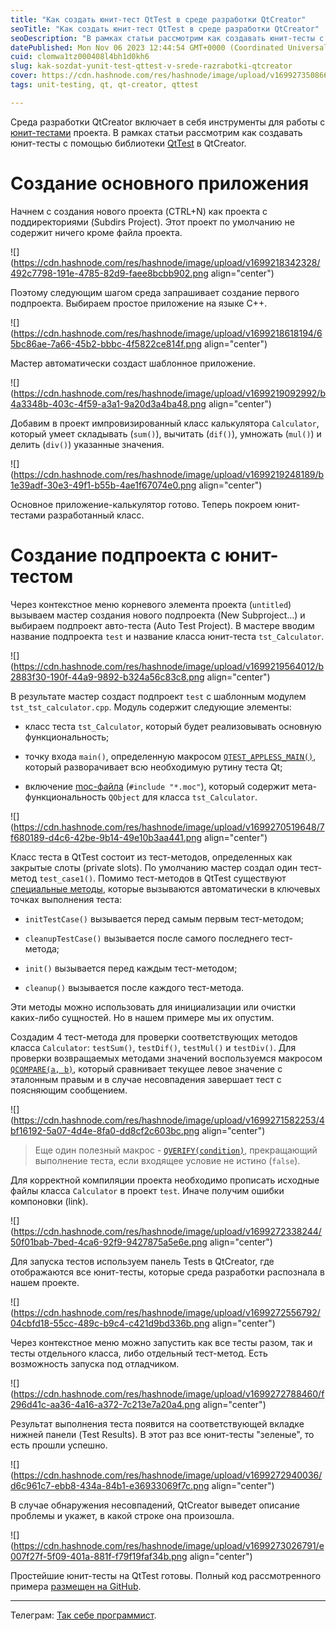 ```yaml
---
title: "Как создать юнит-тест QtTest в среде разработки QtCreator"
seoTitle: "Как создать юнит-тест QtTest в среде разработки QtCreator"
seoDescription: "В рамках статьи рассмотрим как создавать юнит-тесты с помощью библиотеки QtTest в QtCreator"
datePublished: Mon Nov 06 2023 12:44:54 GMT+0000 (Coordinated Universal Time)
cuid: clomwa1tz000408l4bh1d0kh6
slug: kak-sozdat-yunit-test-qttest-v-srede-razrabotki-qtcreator
cover: https://cdn.hashnode.com/res/hashnode/image/upload/v1699273508666/ca920591-f53b-4171-98d4-94d451ac27bb.png
tags: unit-testing, qt, qt-creator, qttest

---
```


Среда разработки QtCreator включает в себя инструменты для работы с [юнит-тестами](https://ru.wikipedia.org/wiki/%D0%9C%D0%BE%D0%B4%D1%83%D0%BB%D1%8C%D0%BD%D0%BE%D0%B5_%D1%82%D0%B5%D1%81%D1%82%D0%B8%D1%80%D0%BE%D0%B2%D0%B0%D0%BD%D0%B8%D0%B5) проекта. В рамках статьи рассмотрим как создавать юнит-тесты с помощью библиотеки [QtTest](https://doc.qt.io/qt-6/qtest-overview.html) в QtCreator.

# Создание основного приложения

Начнем с создания нового проекта (CTRL+N) как проекта с поддиректориями (Subdirs Project). Этот проект по умолчанию не содержит ничего кроме файла проекта.

![](https://cdn.hashnode.com/res/hashnode/image/upload/v1699218342328/492c7798-191e-4785-82d9-faee8bcbb902.png align="center")

Поэтому следующим шагом среда запрашивает создание первого подпроекта. Выбираем простое приложение на языке C++.

![](https://cdn.hashnode.com/res/hashnode/image/upload/v1699218618194/65bc86ae-7a66-45b2-bbbc-4f5822ce814f.png align="center")

Мастер автоматически создаст шаблонное приложение.

![](https://cdn.hashnode.com/res/hashnode/image/upload/v1699219092992/b4a3348b-403c-4f59-a3a1-9a20d3a4ba48.png align="center")

Добавим в проект импровизированный класс калькулятора `Calculator`, который умеет складывать (`sum()`), вычитать (`dif()`), умножать (`mul()`) и делить (`div()`) указанные значения.

![](https://cdn.hashnode.com/res/hashnode/image/upload/v1699219248189/b1e39adf-30e3-49f1-b55b-4ae1f67074e0.png align="center")

Основное приложение-калькулятор готово. Теперь покроем юнит-тестами разработанный класс.

# Создание подпроекта с юнит-тестом

Через контекстное меню корневого элемента проекта (`untitled`) вызываем мастер создания нового подпроекта (New Subproject...) и выбираем подпроект авто-теста (Auto Test Project). В мастере вводим название подпроекта `test` и название класса юнит-теста `tst_Calculator`.

![](https://cdn.hashnode.com/res/hashnode/image/upload/v1699219564012/b2883f30-190f-44a9-9892-b324a56c83c8.png align="center")

В результате мастер создаст подпроект `test` с шаблонным модулем `tst_tst_calculator.cpp`. Модуль содержит следующие элементы:

* класс теста `tst_Calculator`, который будет реализовывать основную функциональность;
    
* точку входа `main()`, определенную макросом [`QTEST_APPLESS_MAIN()`](https://doc.qt.io/qt-6/qtest.html#QTEST_APPLESS_MAIN), который разворачивает всю необходимую рутину теста Qt;
    
* включение [moc-файла](https://doc.qt.io/qt-6/moc.html) (`#include "*.moc"`), который содержит мета-функциональность `QObject` для класса `tst_Calculator`.
    

![](https://cdn.hashnode.com/res/hashnode/image/upload/v1699270519648/7f680189-d4c6-42be-9b14-49e10b3aa441.png align="center")

Класс теста в QtTest состоит из тест-методов, определенных как закрытые слоты (private slots). По умолчанию мастер создал один тест-метод `test_case1()`. Помимо тест-методов в QtTest существуют [специальные методы](https://doc.qt.io/qt-6/qtest-overview.html#creating-a-test), которые вызываются автоматически в ключевых точках выполнения теста:

* `initTestCase()` вызывается перед самым первым тест-методом;
    
* `cleanupTestCase()` вызывается после самого последнего тест-метода;
    
* `init()` вызывается перед каждым тест-методом;
    
* `cleanup()` вызывается после каждого тест-метода.
    

Эти методы можно использовать для инициализации или очистки каких-либо сущностей. Но в нашем примере мы их опустим.

Создадим 4 тест-метода для проверки соответствующих методов класса `Calculator`: `testSum()`, `testDif()`, `testMul()` и `testDiv()`. Для проверки возвращаемых методами значений воспользуемся макросом [`QCOMPARE(a, b)`](https://doc.qt.io/qt-6/qtest.html#QCOMPARE), который сравнивает текущее левое значение с эталонным правым и в случае несовпадения завершает тест с поясняющим сообщением.

![](https://cdn.hashnode.com/res/hashnode/image/upload/v1699271582253/4bf16192-5a07-4d4e-8fa0-dd8cf2c603bc.png align="center")

> Еще один полезный макрос - [`QVERIFY(condition)`](https://doc.qt.io/qt-6/qtest.html#QVERIFY), прекращающий выполнение теста, если входящее условие не истино (`false`).

Для корректной компиляции проекта необходимо прописать исходные файлы класса `Calculator` в проект `test`. Иначе получим ошибки компоновки (link).

![](https://cdn.hashnode.com/res/hashnode/image/upload/v1699272338244/50f01bab-7bed-4ca6-92f9-9427875a5e6e.png align="center")

Для запуска тестов используем панель Tests в QtCreator, где отображаются все юнит-тесты, которые среда разработки распознала в нашем проекте.

![](https://cdn.hashnode.com/res/hashnode/image/upload/v1699272556792/04cbfd18-55cc-489c-b9c4-c421d9bd336b.png align="center")

Через контекстное меню можно запустить как все тесты разом, так и тесты отдельного класса, либо отдельный тест-метод. Есть возможность запуска под отладчиком.

![](https://cdn.hashnode.com/res/hashnode/image/upload/v1699272788460/f296d41c-aa36-4a16-a372-7c213e7a20a4.png align="center")

Результат выполнения теста появится на соответствующей вкладке нижней панели (Test Results). В этот раз все юнит-тесты "зеленые", то есть прошли успешно.

![](https://cdn.hashnode.com/res/hashnode/image/upload/v1699272940036/d6c961c7-ebb8-434a-84b1-e36933069f7c.png align="center")

В случае обнаружения несовпадений, QtCreator выведет описание проблемы и укажет, в какой строке она произошла.

![](https://cdn.hashnode.com/res/hashnode/image/upload/v1699273026791/e007f27f-5f09-401a-881f-f79f19faf34b.png align="center")

Простейшие юнит-тесты на QtTest готовы. Полный код рассмотренного примера [размещен на GitHub](https://github.com/trots/qttest-example).

---

Телеграм: [Так себе программист](https://t.me/mediocre_developer).